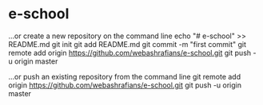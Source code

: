 # e-school

…or create a new repository on the command line
echo "# e-school" >> README.md
git init
git add README.md
git commit -m "first commit"
git remote add origin https://github.com/webashrafians/e-school.git
git push -u origin master
                
…or push an existing repository from the command line
git remote add origin https://github.com/webashrafians/e-school.git
git push -u origin master